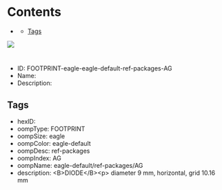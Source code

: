 



Contents
========

* [](#)
	* [Tags](#tags)
  
![][im]
# 

- ID: FOOTPRINT-eagle-eagle-default-ref-packages-AG
- Name: 
- Description: 

## Tags

- hexID: 
- oompType: FOOTPRINT
- oompSize: eagle
- oompColor: eagle-default
- oompDesc: ref-packages
- oompIndex: AG
- oompName: eagle-default/ref-packages/AG
- description: &lt;B&gt;DIODE&lt;/B&gt;&lt;p&gt;&#xD;
diameter 9 mm, horizontal, grid 10.16 mm



[im]: image.png
